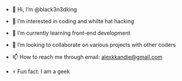 - 👋 Hi, I’m @black3n3dking
- 👀 I’m interested in coding and whilte hat hacking
- 🌱 I’m currently learning front-end development
- 💞️ I’m looking to collaborate on various projects with other coders
- 📫 How to reach me through email: alexkkandie@gmail.com

- ⚡ Fun fact: I am a geek 

<!---
black3n3dking/black3n3dking is a ✨ special ✨ repository because its `README.md` (this file) appears on your GitHub profile.
You can click the Preview link to take a look at your changes.
--->
